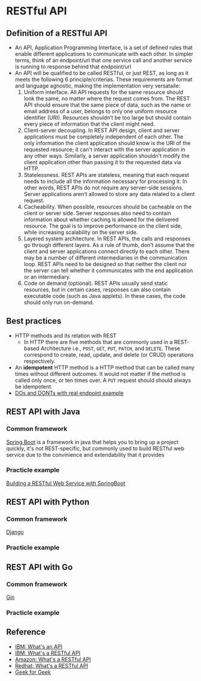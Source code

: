 # RESTful API

## Definition of a RESTful API
- An API, Application Programming Interface, is a set of defined rules that enable different applications to communicate with each other. In simpler terms, think of an endpoint/url that one service call and another service is running to response behind that endpoint/url
- An API will be qualified to be called RESTful, or just REST, as long as it meets the following 6 principle/criterias. These requirements are format and language agnostic, making the implementation very versataile:
  1. Uniform interface. All API requests for the same resource should look the same, no matter where the request comes from. The REST API should ensure that the same piece of data, such as the name or email address of a user, belongs to only one uniform resource identifier (URI). Resources shouldn’t be too large but should contain every piece of information that the client might need.
  2. Client-server decoupling. In REST API design, client and server applications must be completely independent of each other. The only information the client application should know is the URI of the requested resource; it can't interact with the server application in any other ways. Similarly, a server application shouldn't modify the client application other than passing it to the requested data via HTTP.
  3. Statelessness. REST APIs are stateless, meaning that each request needs to include all the information necessary for processing it. In other words, REST APIs do not require any server-side sessions. Server applications aren’t allowed to store any data related to a client request.
  4. Cacheability. When possible, resources should be cacheable on the client or server side. Server responses also need to contain information about whether caching is allowed for the delivered resource. The goal is to improve performance on the client side, while increasing scalability on the server side.
  5. Layered system architecture. In REST APIs, the calls and responses go through different layers. As a rule of thumb, don’t assume that the client and server applications connect directly to each other. There may be a number of different intermediaries in the communication loop. REST APIs need to be designed so that neither the client nor the server can tell whether it communicates with the end application or an intermediary.
  6. Code on demand (optional). REST APIs usually send static resources, but in certain cases, responses can also contain executable code (such as Java applets). In these cases, the code should only run on-demand.

## Best practices
- HTTP methods and its relation with REST
  - In HTTP there are five methods that are commonly used in a REST-based Architecture i.e., `POST`, `GET`, `PUT`, `PATCH`, and `DELETE`. These correspond to create, read, update, and delete (or CRUD) operations respectively.
- An **idempotent** HTTP method is a HTTP method that can be called many times without different outcomes. It would not matter if the method is called only once, or ten times over. A `PUT` request should should always be idempotent.
- [DOs and DONTs with real endpoint example](https://medium.com/creative-black-pug-studio/restful-apis-5b0944900e6a)


## REST API with Java
### Common framework
[Spring Boot](https://spring.io/projects/spring-boot) is a framework in java that helps you to bring up a project quickly, it's not REST-specific, but commonly used to build RESTful web service due to the convinience and extendability that it provides
### Practicle example
[Building a RESTful Web Service with SpringBoot](https://spring.io/guides/gs/rest-service/)


## REST API with Python
### Common framework
[Django](https://www.djangoproject.com/)
### Practicle example

## REST API with Go
### Common framework
[Gin](https://github.com/gin-gonic/gin#gin-web-framework)
### Practicle example

## Reference
- [IBM: What's an API](https://www.ibm.com/topics/api)
- [IBM: What's a RESTful API](https://www.ibm.com/topics/rest-apis)
- [Amazon: What's a RESTful API](https://aws.amazon.com/what-is/restful-api/)
- [Redhat: What's a RESTful API](https://www.redhat.com/en/topics/api/what-is-a-rest-api)
- [Geek for Geek](https://www.geeksforgeeks.org/rest-api-introduction/)